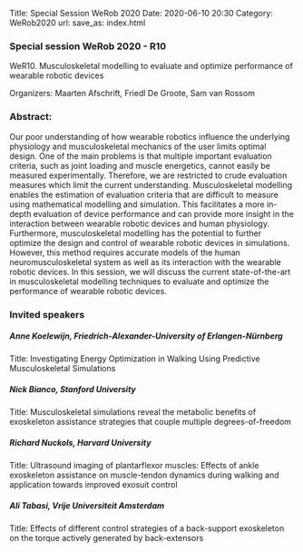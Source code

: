 Title: Special Session WeRob 2020
Date: 2020-06-10 20:30
Category: WeRob2020
url: 
save_as: index.html


### Special session WeRob 2020 - R10

WeR10. Musculoskeletal modelling to evaluate and optimize performance of wearable robotic devices

Organizers: Maarten Afschrift, Friedl De Groote, Sam van Rossom


### Abstract:

Our poor understanding of how wearable robotics influence the underlying physiology and musculoskeletal mechanics of the user limits optimal design. One of the main problems is that multiple important evaluation criteria, such as joint loading and muscle energetics, cannot easily be measured experimentally. Therefore, we are restricted to crude evaluation measures which limit the current understanding. Musculoskeletal modelling enables the estimation of evaluation criteria that are difficult to measure using mathematical modelling and simulation. This facilitates a more in-depth evaluation of device performance and can provide more insight in the interaction between wearable robotic devices and human physiology. Furthermore, musculoskeletal modelling has the potential to further optimize the design and control of wearable robotic devices in simulations. However, this method requires accurate models of the human neuromusculoskeletal system as well as its interaction with the wearable robotic devices. In this session, we will discuss the current state-of-the-art in musculoskeletal modelling techniques to evaluate and optimize the performance of wearable robotic devices. 

### Invited speakers

##### Anne Koelewijn, Friedrich-Alexander-University of Erlangen-Nürnberg

Title: Investigating Energy Optimization in Walking Using Predictive Musculoskeletal Simulations

##### Nick Bianco, Stanford University

Title: Musculoskeletal simulations reveal the metabolic benefits of exoskeleton assistance strategies that couple multiple degrees-of-freedom

##### Richard Nuckols, Harvard University

Title: Ultrasound imaging of plantarflexor muscles: Effects of ankle exoskeleton assistance on muscle-tendon dynamics during walking and application towards improved exosuit control

##### Ali Tabasi, Vrije Universiteit Amsterdam

Title: Effects of different control strategies of a back-support exoskeleton on the torque actively generated by back-extensors





